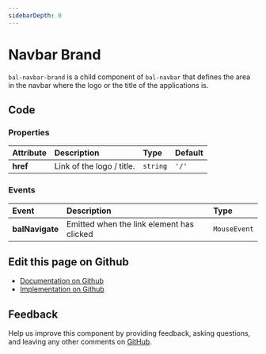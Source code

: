 ```yaml
---
sidebarDepth: 0
---
```



# Navbar Brand

`bal-navbar-brand` is a child component of `bal-navbar` that defines the area in the navbar where the logo or the title of the applications is.




<ClientOnly><docs-component-tabs></docs-component-tabs></ClientOnly>

<!-- docs:child of bal-navbar -->


## Code

### Properties


| Attribute | Description               | Type     | Default |
| :-------- | :------------------------ | :------- | :------ |
| **href**  | Link of the logo / title. | `string` | `'/'`   |

### Events


| Event           | Description                               | Type         |
| :-------------- | :---------------------------------------- | :----------- |
| **balNavigate** | Emitted when the link element has clicked | `MouseEvent` |




## Edit this page on Github

* [Documentation on Github](https://github.com/baloise/design-system/blob/master/docs/src/components/components/bal-navbar-brand.md)
* [Implementation on Github](https://github.com/baloise/design-system/blob/master/packages/components/src/components/bal-navbar-brand)

## Feedback

Help us improve this component by providing feedback, asking questions, and leaving any other comments on [GitHub](https://github.com/baloise/design-system/issues/new).


